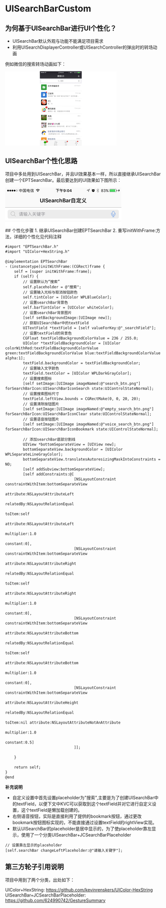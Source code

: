 # UISearchBarCustom
## 为何基于UISearchBar进行UI个性化？
- UISearchBar默认外观与功能不能满足项目需求
- 利用UISearchDisplayerController或UISearchController的弹出时的转场动画

例如微信的搜索转场动画如下：

![UISearchBar转场动画](https://github.com/RogerHXJ/UISearchBarCustom/blob/master/图片/UISearchBar转场动画.gif)

## UISearchBar个性化思路
项目中多处用到UISearchBar，并且UI效果基本一样，所以直接继承UISearchBar创建一个EPTSearchBar。最后要达到的UI效果如下图所示：

<div align=left><img width="375" height="125" src="https://github.com/RogerHXJ/UISearchBarCustom/blob/master/图片/UISearchBar自定义效果图.PNG"/></div>
## 个性化步骤
1. 继承UISearchBar创建EPTSearchBar
2. 重写initWithFrame:方法，详细的个性化见代码注释

```objc
#import "EPTSearchBar.h"
#import "UIColor+HexString.h"

@implementation EPTSearchBar
- (instancetype)initWithFrame:(CGRect)frame {
    self = [super initWithFrame:frame];
    if (self) {
        // 设置默认为“搜索”
        self.placeholder = @"搜索";
        // 设置输入光标与取消按钮颜色
        self.tintColor = [UIColor WPLBlueColor];
        // 设置searchBar背景色
        self.barTintColor = [UIColor whiteColor];
        // 设置searchBar背景图片
        [self setBackgroundImage:[UIImage new]];
        // 获取UISearchBar中的textField
        UITextField *textField = [self valueForKey:@"_searchField"];
        // 设置textField的背景色
        CGFloat textFieldBackgroundColorValue = 236 / 255.0;
        UIColor *textFieldBackgroundColor = [UIColor colorWithRed:textFieldBackgroundColorValue green:textFieldBackgroundColorValue blue:textFieldBackgroundColorValue alpha:1];
        textField.backgroundColor = textFieldBackgroundColor;
        // 设置输入文字颜色
        textField.textColor = [UIColor WPLDarkGrayColor];
        // 设置搜索图标
        [self setImage:[UIImage imageNamed:@"search_btn.png"] forSearchBarIcon:UISearchBarIconSearch state:UIControlStateNormal];
        // 设置搜索图标尺寸
        textField.leftView.bounds = CGRectMake(0, 0, 20, 20);
        // 设置清除按钮图片
        [self setImage:[UIImage imageNamed:@"empty_search_btn.png"] forSearchBarIcon:UISearchBarIconClear state:UIControlStateNormal];
        // 设置语音按钮图片
        [self setImage:[UIImage imageNamed:@"voice_search_btn.png"] forSearchBarIcon:UISearchBarIconBookmark state:UIControlStateNormal];
        
        // 添加searchBar底部分割线
        UIView *bottomSeparateView = [UIView new];
        bottomSeparateView.backgroundColor = [UIColor WPLSeparateLineGrayColor];
        bottomSeparateView.translatesAutoresizingMaskIntoConstraints = NO;
        [self addSubview:bottomSeparateView];
        [self addConstraints:@[
                               [NSLayoutConstraint constraintWithItem:bottomSeparateView
                                                            attribute:NSLayoutAttributeLeft
                                                            relatedBy:NSLayoutRelationEqual
                                                               toItem:self
                                                            attribute:NSLayoutAttributeLeft
                                                           multiplier:1.0
                                                             constant:0],
                               [NSLayoutConstraint constraintWithItem:bottomSeparateView
                                                            attribute:NSLayoutAttributeRight
                                                            relatedBy:NSLayoutRelationEqual
                                                               toItem:self
                                                            attribute:NSLayoutAttributeRight
                                                           multiplier:1.0
                                                             constant:0],
                               [NSLayoutConstraint constraintWithItem:bottomSeparateView
                                                            attribute:NSLayoutAttributeBottom
                                                            relatedBy:NSLayoutRelationEqual
                                                               toItem:self
                                                            attribute:NSLayoutAttributeBottom
                                                           multiplier:1.0
                                                             constant:0],
                               [NSLayoutConstraint constraintWithItem:bottomSeparateView
                                                            attribute:NSLayoutAttributeHeight
                                                            relatedBy:NSLayoutRelationEqual
                                                               toItem:nil attribute:NSLayoutAttributeNotAnAttribute
                                                           multiplier:1.0
                                                             constant:0.5]
                               ]];

    }
    
    return self;
}
@end
```
**补充说明**

- 自定义设置中首先设置placeholder为"搜索",主要是为了创建UISearchBar中的textField，以便下文中KVC可以获取到这个textField并对它进行自定义设置，这个textField是懒加载创建的。
- 右侧语音按钮，实际是直接利用了提供的bookmark按钮，通过更改bookmark按钮图标实现的，不能直接通过设置textField的rightView实现。
- 默认UISearchBar的placeholder是居中显示的，为了使placeholder靠左显示，使用了一个分类UISearchBar+JCSearchBarPlaceholder

```objc
// 设置靠左显示的placeholder
[self.searchBar changeLeftPlaceholder:@"请输入关键字"];
```

## 第三方轮子引用说明
项目中用到了两个分类，出处如下：

UIColor+HexString: https://github.com/kevinrenskers/UIColor-HexString
UISearchBar+JCSearchBarPlaceholder: https://github.com/624990742/GestureSummary